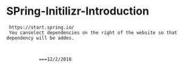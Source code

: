 # SPring-Initilizr-Introduction




     https://start.spring.io/
     You canselect dependencies on the right of the website so that dependency will be addes.



                ===12/2/2018
